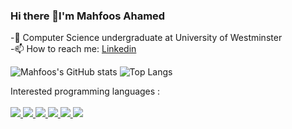 ### Hi there 👋I'm Mahfoos Ahamed

-🌱 Computer Science undergraduate at University of Westminster
<br>
-📫 How to reach me: [ Linkedin](https://www.linkedin.com/in/mahfoos-ahamed-403a70192/)


![Mahfoos's GitHub stats](https://github-readme-stats.vercel.app/api?username=mahfoos&show_icons=true&theme=merko&count_private=true)
![Top Langs](https://github-readme-stats.vercel.app/api/top-langs/?username=mahfoos&layout=compact) 
<br/>

Interested programming languages : 
<br/><br/>
<a href="#">
  <img src="https://img.shields.io/badge/-Java-007396?logo=java&logoColor=white&style=flat-square">
</a>
<a href="#">
  <img src="https://img.shields.io/badge/-Python-3776AB?logo=python&logoColor=white&style=flat-square">
</a>
<a href="#">
  <img src="https://img.shields.io/badge/-JavaScript-F7DF1E?logo=javascript&logoColor=white&style=flat-square">
</a>
<a href="#">
  <img src="https://img.shields.io/badge/-HTML-E34F26?logo=html5&logoColor=white&style=flat-square">
</a>
<a href="#">
  <img src="https://img.shields.io/badge/-CSS-1572B6?logo=css3&logoColor=white&style=flat-square">
</a>
<a href="#">
  <img src="https://img.shields.io/badge/-React-61DAFB?logo=react&logoColor=white&style=flat-square">
</a>

<br/>
<br/>
